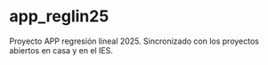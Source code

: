 # app_reglin25
Proyecto APP regresión lineal 2025.
Sincronizado con los proyectos abiertos en casa y en el IES.
